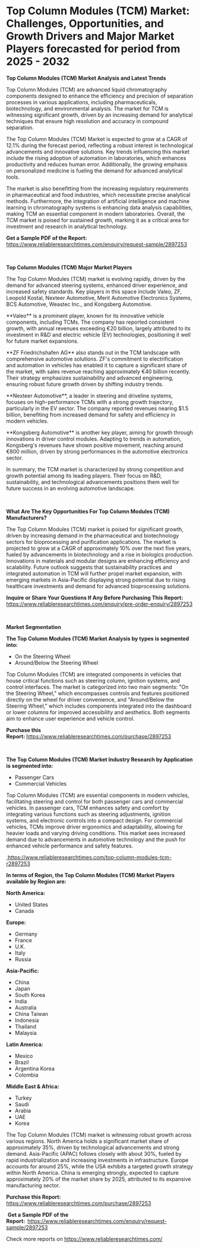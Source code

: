 <p><h1>Top Column Modules (TCM) Market: Challenges, Opportunities, and Growth Drivers and Major Market Players forecasted for period from 2025 - 2032</h1></p><p><strong>Top Column Modules (TCM) Market Analysis and Latest Trends</strong></p>
<p><p>Top Column Modules (TCM) are advanced liquid chromatography components designed to enhance the efficiency and precision of separation processes in various applications, including pharmaceuticals, biotechnology, and environmental analysis. The market for TCM is witnessing significant growth, driven by an increasing demand for analytical techniques that ensure high resolution and accuracy in compound separation.</p><p>The Top Column Modules (TCM) Market is expected to grow at a CAGR of 12.1% during the forecast period, reflecting a robust interest in technological advancements and innovative solutions. Key trends influencing this market include the rising adoption of automation in laboratories, which enhances productivity and reduces human error. Additionally, the growing emphasis on personalized medicine is fueling the demand for advanced analytical tools.</p><p>The market is also benefitting from the increasing regulatory requirements in pharmaceutical and food industries, which necessitate precise analytical methods. Furthermore, the integration of artificial intelligence and machine learning in chromatography systems is enhancing data analysis capabilities, making TCM an essential component in modern laboratories. Overall, the TCM market is poised for sustained growth, marking it as a critical area for investment and research in analytical technology.</p></p>
<p><strong>Get a Sample PDF of the Report:&nbsp;</strong> <a href="https://www.reliableresearchtimes.com/enquiry/request-sample/2897253?utm_campaign=2179&utm_medium=2&utm_source=Github&utm_content=ia&utm_term=15032025&utm_id=top-column-modules-tcm">https://www.reliableresearchtimes.com/enquiry/request-sample/2897253</a></p>
<p>&nbsp;</p>
<p><strong>Top Column Modules (TCM) Major Market Players</strong></p>
<p><p>The Top Column Modules (TCM) market is evolving rapidly, driven by the demand for advanced steering systems, enhanced driver experience, and increased safety standards. Key players in this space include Valeo, ZF, Leopold Kostal, Nexteer Automotive, Merit Automotive Electronics Systems, BCS Automotive, Weastec Inc., and Kongsberg Automotive.</p><p>**Valeo** is a prominent player, known for its innovative vehicle components, including TCMs. The company has reported consistent growth, with annual revenues exceeding €20 billion, largely attributed to its investment in R&D and electric vehicle (EV) technologies, positioning it well for future market expansions.</p><p>**ZF Friedrichshafen AG** also stands out in the TCM landscape with comprehensive automotive solutions. ZF's commitment to electrification and automation in vehicles has enabled it to capture a significant share of the market, with sales revenue reaching approximately €40 billion recently. Their strategy emphasizes sustainability and advanced engineering, ensuring robust future growth driven by shifting industry trends.</p><p>**Nexteer Automotive**, a leader in steering and driveline systems, focuses on high-performance TCMs with a strong growth trajectory, particularly in the EV sector. The company reported revenues nearing $1.5 billion, benefiting from increased demand for safety and efficiency in modern vehicles.</p><p>**Kongsberg Automotive** is another key player, aiming for growth through innovations in driver control modules. Adapting to trends in automation, Kongsberg's revenues have shown positive movement, reaching around €800 million, driven by strong performances in the automotive electronics sector.</p><p>In summary, the TCM market is characterized by strong competition and growth potential among its leading players. Their focus on R&D, sustainability, and technological advancements positions them well for future success in an evolving automotive landscape.</p></p>
<p>&nbsp;</p>
<p><strong>What Are The Key Opportunities For Top Column Modules (TCM) Manufacturers?</strong></p>
<p><p>The Top Column Modules (TCM) market is poised for significant growth, driven by increasing demand in the pharmaceutical and biotechnology sectors for bioprocessing and purification applications. The market is projected to grow at a CAGR of approximately 10% over the next five years, fueled by advancements in biotechnology and a rise in biologics production. Innovations in materials and modular designs are enhancing efficiency and scalability. Future outlook suggests that sustainability practices and integrated automation in TCM will further propel market expansion, with emerging markets in Asia-Pacific displaying strong potential due to rising healthcare investments and demand for advanced bioprocessing solutions.</p></p>
<p><strong>Inquire or Share Your Questions If Any Before Purchasing This Report:</strong> <a href="https://www.reliableresearchtimes.com/enquiry/pre-order-enquiry/2897253?utm_campaign=2179&utm_medium=2&utm_source=Github&utm_content=ia&utm_term=15032025&utm_id=top-column-modules-tcm">https://www.reliableresearchtimes.com/enquiry/pre-order-enquiry/2897253</a></p>
<p>&nbsp;</p>
<p><strong>Market Segmentation</strong></p>
<p><strong>The Top Column Modules (TCM) Market Analysis by types is segmented into:</strong></p>
<p><ul><li>On the Steering Wheel</li><li>Around/Below the Steering Wheel</li></ul></p>
<p><p>Top Column Modules (TCM) are integrated components in vehicles that house critical functions such as steering column, ignition systems, and control interfaces. The market is categorized into two main segments: "On the Steering Wheel," which encompasses controls and features positioned directly on the wheel for driver convenience, and "Around/Below the Steering Wheel," which includes components integrated into the dashboard or lower columns for improved accessibility and aesthetics. Both segments aim to enhance user experience and vehicle control.</p></p>
<p><strong>Purchase this Report:&nbsp;</strong><a href="https://www.reliableresearchtimes.com/purchase/2897253?utm_campaign=2179&utm_medium=2&utm_source=Github&utm_content=ia&utm_term=15032025&utm_id=top-column-modules-tcm">https://www.reliableresearchtimes.com/purchase/2897253</a></p>
<p>&nbsp;</p>
<p><strong>The Top Column Modules (TCM) Market Industry Research by Application is segmented into:</strong></p>
<p><ul><li>Passenger Cars</li><li>Commercial Vehicles</li></ul></p>
<p><p>Top Column Modules (TCM) are essential components in modern vehicles, facilitating steering and control for both passenger cars and commercial vehicles. In passenger cars, TCM enhances safety and comfort by integrating various functions such as steering adjustments, ignition systems, and electronic controls into a compact design. For commercial vehicles, TCMs improve driver ergonomics and adaptability, allowing for heavier loads and varying driving conditions. This market sees increased demand due to advancements in automotive technology and the push for enhanced vehicle performance and safety features.</p></p>
<p><a href="https://www.reliableresearchtimes.com/top-column-modules-tcm-r2897253?utm_campaign=2179&utm_medium=2&utm_source=Github&utm_content=ia&utm_term=15032025&utm_id=top-column-modules-tcm">&nbsp;https://www.reliableresearchtimes.com/top-column-modules-tcm-r2897253</a></p>
<p><strong>In terms of Region, the Top Column Modules (TCM) Market Players available by Region are:</strong></p>
<p>
    <p> <strong> North America: </strong>
        <ul>
            <li>United States</li>
            <li>Canada</li>
        </ul>
        </p> 
    <p> <strong> Europe: </strong>
        <ul>
            <li>Germany</li>
            <li>France</li>
            <li>U.K.</li>
            <li>Italy</li>
            <li>Russia</li>
        </ul>
        </p> 
    <p> <strong> Asia-Pacific: </strong>
        <ul>
            <li>China</li>
            <li>Japan</li>
            <li>South Korea</li>
            <li>India</li>
            <li>Australia</li>
            <li>China Taiwan</li>
            <li>Indonesia</li>
            <li>Thailand</li>
            <li>Malaysia</li>
        </ul>
        </p> 
    <p> <strong> Latin America: </strong>
        <ul>
            <li>Mexico</li>
            <li>Brazil</li>
            <li>Argentina Korea</li>
            <li>Colombia</li>
        </ul>
        </p> 
    <p> <strong> Middle East & Africa: </strong>
        <ul>
            <li>Turkey</li>
            <li>Saudi</li>
            <li>Arabia</li>
            <li>UAE</li>
            <li>Korea</li>
        </ul>
    </p>
    </p>
<p><p>The Top Column Modules (TCM) market is witnessing robust growth across various regions. North America holds a significant market share of approximately 35%, driven by technological advancements and strong demand. Asia-Pacific (APAC) follows closely with about 30%, fueled by rapid industrialization and increasing investments in infrastructure. Europe accounts for around 25%, while the USA exhibits a targeted growth strategy within North America. China is emerging strongly, expected to capture approximately 20% of the market share by 2025, attributed to its expansive manufacturing sector.</p></p>
<p><strong>Purchase this Report: </strong><a href="https://www.reliableresearchtimes.com/purchase/2897253?utm_campaign=2179&utm_medium=2&utm_source=Github&utm_content=ia&utm_term=15032025&utm_id=top-column-modules-tcm">https://www.reliableresearchtimes.com/purchase/2897253</a></p>
<p>&nbsp;<strong>Get a Sample PDF of the Report:&nbsp;&nbsp;</strong><a href="https://www.reliableresearchtimes.com/enquiry/request-sample/2897253?utm_campaign=2179&utm_medium=2&utm_source=Github&utm_content=ia&utm_term=15032025&utm_id=top-column-modules-tcm">https://www.reliableresearchtimes.com/enquiry/request-sample/2897253</a></p>
<p><strong></strong></p>
<p>Check more reports on <a href="https://www.reliableresearchtimes.com/?utm_campaign=2179&utm_medium=2&utm_source=Github&utm_content=ia&utm_term=15032025&utm_id=top-column-modules-tcm">https://www.reliableresearchtimes.com/</a></p>